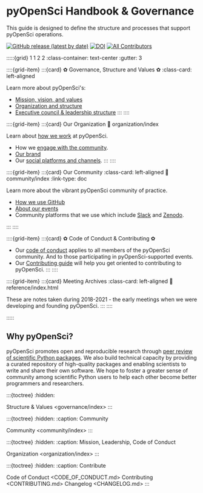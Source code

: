 # pyOpenSci Handbook & Governance

This guide is designed to define the structure and processes
that support pyOpenSci operations.

[![GitHub release (latest by date)](https://img.shields.io/github/v/release/pyopensci/governance?color=purple&display_name=tag&style=plastic)](https://github.com/pyOpenSci/handbook/releases) [![DOI](https://zenodo.org/badge/161679308.svg)](https://zenodo.org/badge/latestdoi/161679308) [![All Contributors](https://img.shields.io/badge/all_contributors-3-blue.svg?style=flat-square)](https://github.com/pyOpenSci/handbook?tab=readme-ov-file#contributors-)


:::::{grid} 1 1 2 2
:class-container: text-center
:gutter: 3

::::{grid-item}
:::{card} ✿ Governance, Structure and Values ✿
:class-card: left-aligned

Learn more about pyOpenSci's:

* [Mission, vision, and values](mission-vision)
* [Organization and structure](pyos-structure)
* [Executive council & leadership structure](executive-council)
:::
::::

::::{grid-item}
:::{card} <i class="fa-solid fa-screwdriver-wrench"></i> Our Organization <i class="fa-solid fa-screwdriver-wrench"></i>
:link: organization/index

Learn about [how we work](how-we-work) at pyOpenSci.

* How we [engage with the community](external-comms).
* [Our brand](pyos-brand)
* Our [social platforms and channels](social-platforms).
:::
::::

::::{grid-item}
:::{card} <i class="fa-solid fa-hand-sparkles"></i> Our Community <i class="fa-solid fa-hand-sparkles"></i>
:class-card: left-aligned
:link: community/index
:link-type: doc

Learn more about the vibrant pyOpenSci community of practice.

* [How we use GitHub](github-intro)
* [About our events](pyos-events)
* Community platforms that we use which include [Slack](pyos-slack) and [Zenodo](pyos-zenodo).

:::
::::

::::{grid-item}
:::{card} ✿ Code of Conduct & Contributing ✿

* Our [code of conduct](CODE_OF_CONDUCT) applies to all members of the pyOpenSci community. And to those participating in pyOpenSci-supported events.
* Our [Contributing guide](CONTRIBUTING) will help you get oriented to contributing to pyOpenSci.
:::
::::


::::{grid-item}
:::{card}  Meeting Archives <i class="fa-solid fa-pencil"></i>
:class-card: left-aligned
:link: reference/index.html

These are notes taken during 2018-2021 - the early meetings when
we were developing and founding pyOpenSci.
:::
::::

:::::

## Why pyOpenSci?

pyOpenSci promotes open and reproducible research through [peer review of
scientific Python packages](https://www.pyopensci.org/about-peer-review/index.html). We also build technical capacity by providing a
curated repository of high-quality packages and enabling scientists to write
and share their own software. We hope to foster a greater sense of community
among scientific Python users to help each other become better
programmers and researchers.

:::{toctree}
:hidden:

Structure & Values <governance/index>
:::

:::{toctree}
:hidden:
:caption: Community

Community <community/index>
:::

:::{toctree}
:hidden:
:caption: Mission, Leadership, Code of Conduct

Organization <organization/index>
:::

:::{toctree}
:hidden:
:caption: Contribute

Code of Conduct <CODE_OF_CONDUCT.md>
Contributing <CONTRIBUTING.md>
Changelog <CHANGELOG.md>
:::
